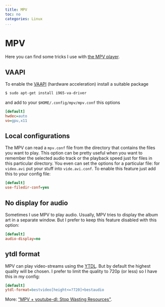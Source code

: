 ```yaml
---
title: MPV
toc: no
categories: Linux
...
```


# MPV

Here you can find some tricks I use with [the MPV player](https://mpv.io/).

## VAAPI

To enable the [VAAPI](https://en.wikipedia.org/wiki/Video_Acceleration_API) (hardware acceleration) install a suitable package

```sh
$ sudo apt-get install i965-va-driver
```

and add to your `$HOME/.config/mpv/mpv.conf` this options

```ini
[default]
hwdec=auto
vo=gpu,x11
```

## Local configurations

The MPV can read a `mpv.conf` file from the directory that contains the files you want to play. This option can be pretty useful when you want to remember the selected audio track or the playback speed just for files in this particular directory. You even can set the options for a particular file: for `video.avi` put your stuff into `vide.avi.conf`. To enable this feature just add this to your config file:

```ini
[default]
use-filedir-conf=yes
```

## No display for audio

Sometimes I use MPV to play audio. Usually, MPV tries to display the album art in a separate window. But I prefer to keep this feature disabled with this option:

```ini
[default]
audio-display=no
```

## ytdl format

MPV can play video-streams using the [YTDL](https://yt-dl.org/). But by default the highest quality will be chosen. I prefer to limit the quality to 720p (or less) so I have this in my config:

```ini
[default]
ytdl-format=bestvideo[height<=?720]+bestaudio
```

More: ["MPV + youtube-dl: Stop Wasting Resources"](https://www.funkyspacemonkey.com/mpv-youtube-dl-stop-wasting-resources).
